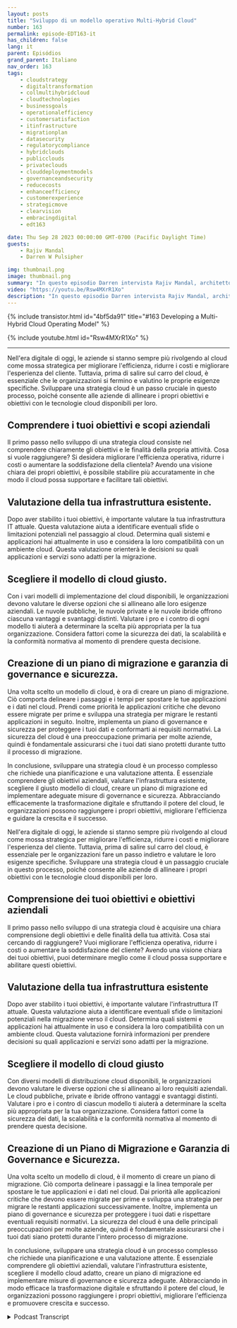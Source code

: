 ```yaml
---
layout: posts
title: "Sviluppo di un modello operativo Multi-Hybrid Cloud"
number: 163
permalink: episode-EDT163-it
has_children: false
lang: it
parent: Episódios
grand_parent: Italiano
nav_order: 163
tags:
    - cloudstrategy
    - digitaltransformation
    - collmultihybridcloud
    - cloudtechnologies
    - businessgoals
    - operationalefficiency
    - customersatisfaction
    - itinfrastructure
    - migrationplan
    - datasecurity
    - regulatorycompliance
    - hybridclouds
    - publicclouds
    - privateclouds
    - clouddeploymentmodels
    - governanceandsecurity
    - reducecosts
    - enhanceefficiency
    - customerexperience
    - strategicmove
    - clearvision
    - embracingdigital
    - edt163

date: Thu Sep 28 2023 00:00:00 GMT-0700 (Pacific Daylight Time)
guests:
    - Rajiv Mandal
    - Darren W Pulsipher

img: thumbnail.png
image: thumbnail.png
summary: "In questo episodio Darren intervista Rajiv Mandal, architetto delle soluzioni cloud, sulla sviluppo di una strategia multi-ibrida per il tuo moderno organizzazione IT."
video: "https://youtu.be/Rsw4MXrR1Xo"
description: "In questo episodio Darren intervista Rajiv Mandal, architetto delle soluzioni cloud, sulla sviluppo di una strategia multi-ibrida per il tuo moderno organizzazione IT."
---
```


<div>
{% include transistor.html id="4bf5da91" title="#163 Developing a Multi-Hybrid Cloud Operating Model" %}

{% include youtube.html id="Rsw4MXrR1Xo" %}
</div>

---

Nell'era digitale di oggi, le aziende si stanno sempre più rivolgendo al cloud come mossa strategica per migliorare l'efficienza, ridurre i costi e migliorare l'esperienza del cliente. Tuttavia, prima di salire sul carro del cloud, è essenziale che le organizzazioni si fermino e valutino le proprie esigenze specifiche. Sviluppare una strategia cloud è un passo cruciale in questo processo, poiché consente alle aziende di allineare i propri obiettivi e obiettivi con le tecnologie cloud disponibili per loro.

## Comprendere i tuoi obiettivi e scopi aziendali

Il primo passo nello sviluppo di una strategia cloud consiste nel comprendere chiaramente gli obiettivi e le finalità della propria attività. Cosa si vuole raggiungere? Si desidera migliorare l'efficienza operativa, ridurre i costi o aumentare la soddisfazione della clientela? Avendo una visione chiara dei propri obiettivi, è possibile stabilire più accuratamente in che modo il cloud possa supportare e facilitare tali obiettivi.

## Valutazione della tua infrastruttura esistente.

Dopo aver stabilito i tuoi obiettivi, è importante valutare la tua infrastruttura IT attuale. Questa valutazione aiuta a identificare eventuali sfide o limitazioni potenziali nel passaggio al cloud. Determina quali sistemi e applicazioni hai attualmente in uso e considera la loro compatibilità con un ambiente cloud. Questa valutazione orienterà le decisioni su quali applicazioni e servizi sono adatti per la migrazione.

## Scegliere il modello di cloud giusto.

Con i vari modelli di implementazione del cloud disponibili, le organizzazioni devono valutare le diverse opzioni che si allineano alle loro esigenze aziendali. Le nuvole pubbliche, le nuvole private e le nuvole ibride offrono ciascuna vantaggi e svantaggi distinti. Valutare i pro e i contro di ogni modello ti aiuterà a determinare la scelta più appropriata per la tua organizzazione. Considera fattori come la sicurezza dei dati, la scalabilità e la conformità normativa al momento di prendere questa decisione.

## Creazione di un piano di migrazione e garanzia di governance e sicurezza.

Una volta scelto un modello di cloud, è ora di creare un piano di migrazione. Ciò comporta delineare i passaggi e i tempi per spostare le tue applicazioni e i dati nel cloud. Prendi come priorità le applicazioni critiche che devono essere migrate per prime e sviluppa una strategia per migrare le restanti applicazioni in seguito. Inoltre, implementa un piano di governance e sicurezza per proteggere i tuoi dati e conformarti ai requisiti normativi. La sicurezza del cloud è una preoccupazione primaria per molte aziende, quindi è fondamentale assicurarsi che i tuoi dati siano protetti durante tutto il processo di migrazione.

In conclusione, sviluppare una strategia cloud è un processo complesso che richiede una pianificazione e una valutazione attenta. È essenziale comprendere gli obiettivi aziendali, valutare l'infrastruttura esistente, scegliere il giusto modello di cloud, creare un piano di migrazione ed implementare adeguate misure di governance e sicurezza. Abbracciando efficacemente la trasformazione digitale e sfruttando il potere del cloud, le organizzazioni possono raggiungere i propri obiettivi, migliorare l'efficienza e guidare la crescita e il successo.

Nell'era digitale di oggi, le aziende si stanno sempre più rivolgendo al cloud come mossa strategica per migliorare l'efficienza, ridurre i costi e migliorare l'esperienza del cliente. Tuttavia, prima di salire sul carro del cloud, è essenziale per le organizzazioni fare un passo indietro e valutare le loro esigenze specifiche. Sviluppare una strategia cloud è un passaggio cruciale in questo processo, poiché consente alle aziende di allineare i propri obiettivi con le tecnologie cloud disponibili per loro.

## Comprensione dei tuoi obiettivi e obiettivi aziendali

Il primo passo nello sviluppo di una strategia cloud è acquisire una chiara comprensione degli obiettivi e delle finalità della tua attività. Cosa stai cercando di raggiungere? Vuoi migliorare l'efficienza operativa, ridurre i costi o aumentare la soddisfazione del cliente? Avendo una visione chiara dei tuoi obiettivi, puoi determinare meglio come il cloud possa supportare e abilitare questi obiettivi.

## Valutazione della tua infrastruttura esistente

Dopo aver stabilito i tuoi obiettivi, è importante valutare l'infrastruttura IT attuale. Questa valutazione aiuta a identificare eventuali sfide o limitazioni potenziali nella migrazione verso il cloud. Determina quali sistemi e applicazioni hai attualmente in uso e considera la loro compatibilità con un ambiente cloud. Questa valutazione fornirà informazioni per prendere decisioni su quali applicazioni e servizi sono adatti per la migrazione.

## Scegliere il modello di cloud giusto

Con diversi modelli di distribuzione cloud disponibili, le organizzazioni devono valutare le diverse opzioni che si allineano ai loro requisiti aziendali. Le cloud pubbliche, private e ibride offrono vantaggi e svantaggi distinti. Valutare i pro e i contro di ciascun modello ti aiuterà a determinare la scelta più appropriata per la tua organizzazione. Considera fattori come la sicurezza dei dati, la scalabilità e la conformità normativa al momento di prendere questa decisione.

## Creazione di un Piano di Migrazione e Garanzia di Governance e Sicurezza.

Una volta scelto un modello di cloud, è il momento di creare un piano di migrazione. Ciò comporta delineare i passaggi e la linea temporale per spostare le tue applicazioni e i dati nel cloud. Dai priorità alle applicazioni critiche che devono essere migrate per prime e sviluppa una strategia per migrare le restanti applicazioni successivamente. Inoltre, implementa un piano di governance e sicurezza per proteggere i tuoi dati e rispettare eventuali requisiti normativi. La sicurezza del cloud è una delle principali preoccupazioni per molte aziende, quindi è fondamentale assicurarsi che i tuoi dati siano protetti durante l'intero processo di migrazione.

In conclusione, sviluppare una strategia cloud è un processo complesso che richiede una pianificazione e una valutazione attente. È essenziale comprendere gli obiettivi aziendali, valutare l'infrastruttura esistente, scegliere il modello cloud adatto, creare un piano di migrazione ed implementare misure di governance e sicurezza adeguate. Abbracciando in modo efficace la trasformazione digitale e sfruttando il potere del cloud, le organizzazioni possono raggiungere i propri obiettivi, migliorare l'efficienza e promuovere crescita e successo.



<details>
<summary> Podcast Transcript </summary>

<p></p>

</details>
